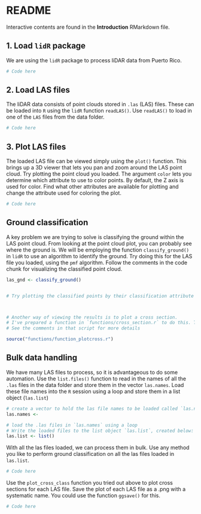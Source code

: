 README
================

Interactive contents are found in the **Introduction** RMarkdown file.

## 1. Load `lidR` package

We are using the `lidR` package to process liDAR data from Puerto Rico.

``` r
# Code here
```

## 2. Load LAS files

The liDAR data consists of point clouds stored in `.las` (LAS) files.
These can be loaded into `R` using the `lidR` function `readLAS()`. Use
`readLAS()` to load in one of the `LAS` files from the data folder.

``` r
# Code here
```

## 3. Plot LAS files

The loaded LAS file can be viewed simply using the `plot()` function.
This brings up a 3D viewer that lets you pan and zoom around the LAS
point cloud. Try plotting the point cloud you loaded. The argument
`color` lets you determine which attribute to use to color points. By
default, the Z axis is used for color. Find what other attributes are
available for plotting and change the attribute used for coloring the
plot.

``` r
# Code here
```

## Ground classification

A key problem we are trying to solve is classifying the ground within
the LAS point cloud. From looking at the point cloud plot, you can
probably see where the ground is. We will be employing the function
`classify_ground()` in `lidR` to use an algorithm to identify the
ground. Try doing this for the LAS file you loaded, using the `pmf`
algorithm. Follow the comments in the code chunk for visualizing the
classified point cloud.

``` r
las_gnd <- classify_ground()


# Try plotting the classified points by their classification attribute to view results



# Another way of viewing the results is to plot a cross section.
# I've prepared a function in `functions/cross_section.r` to do this. Try this out.
# See the comments in that script for more details

source("functions/function_plotcross.r")
```

## Bulk data handling

We have many LAS files to process, so it is advantageous to do some
automation. Use the `list.files()` function to read in the names of all
the `.las` files in the data folder and store them in the vector
`las.names`. Load these file names into the `R` session using a loop and
store them in a list object (`las.list`)

``` r
# create a vector to hold the las file names to be loaded called `las.names`
las.names <- 

# load the .las files in `las.names` using a loop
# Write the loaded files to the list object `las.list`, created below:
las.list <- list()
```

With all the las files loaded, we can process them in bulk. Use any
method you like to perform ground classification on all the las files
loaded in `las.list`.

``` r
# Code here
```

Use the `plot_cross_class` function you tried out above to plot cross
sections for each LAS file. Save the plot of each LAS file as a .png
with a systematic name. You could use the function `ggsave()` for this.

``` r
# Code here
```
